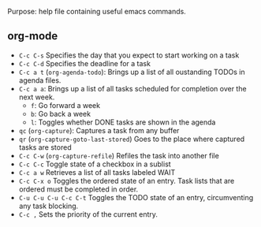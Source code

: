 Purpose: help file containing useful emacs commands.

## org-mode
  - `C-c C-s` Specifies the day that you expect to start working on a task
  - `C-c C-d` Specifies the deadline for a task
  - `C-c a t` (`org-agenda-todo`): Brings up a list of all oustanding TODOs in agenda files.
  - `C-c a a`: Brings up a list of all tasks scheduled for completion over the next week.
    - `f`: Go forward a week
    - `b`: Go back a week
    - `l`: Toggles whether DONE tasks are shown in the agenda
  - `qc` (`org-capture`): Captures a task from any buffer
  - `qr` (`org-capture-goto-last-stored`) Goes to the place where captured tasks are stored
  - `C-c C-w` (`org-capture-refile`) Refiles the task into another file
  - `C-c C-c` Toggle state of a checkbox in a sublist
  - `C-c a w` Retrieves a list of all tasks labeled WAIT
  - `C-c C-x o` Toggles the ordered state of an entry. Task lists that are ordered must be completed in order.
  - `C-u C-u C-u C-c C-t` Toggles the TODO state of an entry, circumventing any task blocking.
  - `C-c ,` Sets the priority of the current entry.
